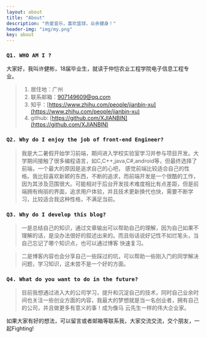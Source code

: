 ```yaml
---
layout: about
title: "About"
description: "热爱音乐，喜欢篮球，业余健身！"
header-img: "img/my.png"
key: about
---
```


### `Q1. WHO AM I ?`

   大家好，我叫许健彬，18届毕业生，就读于仲恺农业工程学院电子信息工程专业。  
 
 > 1. 居住地：广州					
 > 2. 联系邮箱：907149609@qq.com					
 > 3. 知乎：[https://www.zhihu.com/people/jianbin-xu](https://www.zhihu.com/people/jianbin-xu)
 > 4. github: [https://github.com/XJIANBIN](https://github.com/XJIANBIN)

### `Q2. Why do I enjoy the job of front-end Engineer?` 

> 我是大二暑假开始学习前端，期间进入学校实验室学习并参与项目开发。大学期间接触了很多编程语言，如C,C++,java,C#,android等，但最终选择了前端，一个最大的原因是追求自己的心吧，
感觉前端比较适合自己的性格。我比较喜欢新颖的东西，不断的追求，而前端开发是一个很酷的工作，因为其涉及范围很大。可能相对于后台开发技术难度相比有点差距，但是前端拥有绚丽的界面，追求用户体验，并且技术更新换代也快，需要不断学习，比较适合我这种性格，不满足当前。
   
### `Q3. Why do I develop this blog?`

> 一是总结自己的知识，通过文章输出可以帮助自己的理解，因为自己如果不理解的话，是没办法很好的叙述出来的。而且俗话说好记性不如烂笔头，当自己忘记了哪个知识点，也可以通过博客
快速复习。

> 二是博客内容也会分享自己一些踩过的坑，可以帮助一些刚入门的同学解决问题，学习知识，这未尝不是一个好的方面。
  
### `Q4. What do you want to do in the future?`

> 目前我想通过进入大的公司学习，提升和沉淀自己的技术，同时自己业余时间也关注一些创业方面的内容，我最大的梦想就是当一名创业者，拥有自己的公司，并且做更多有意义的事！成为像马
云先生一样的伟大企业家。
   
   
   如果大家有好的想法，可以留言或者邮箱等联系我，大家交流交流，交个朋友，一起Fighting!
